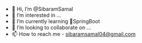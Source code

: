 - 👋 Hi, I’m @SibaramSamal
- 👀 I’m interested in ...
- 🌱 I’m currently learning 🍃SpringBoot
- 💞️ I’m looking to collaborate on ...
- 📫 How to reach me - sibaramsamal04@gmail.com

<!---
SibaramSamal/SibaramSamal is a ✨ special ✨ repository because its `README.md` (this file) appears on your GitHub profile.
You can click the Preview link to take a look at your changes.
--->
